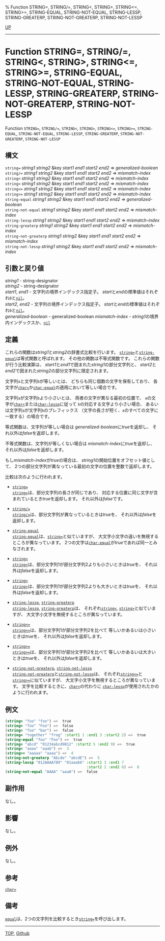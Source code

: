 % Function STRING=, STRING/=, STRING<, STRING>, STRING<=, STRING>=, STRING-EQUAL, STRING-NOT-EQUAL, STRING-LESSP, STRING-GREATERP, STRING-NOT-GREATERP, STRING-NOT-LESSP

[UP](16.2.html)  

---

# Function STRING=, STRING/=, STRING<, STRING>, STRING<=, STRING>=, STRING-EQUAL, STRING-NOT-EQUAL, STRING-LESSP, STRING-GREATERP, STRING-NOT-GREATERP, STRING-NOT-LESSP


Function `STRING=`, `STRING/=`, 
`STRING<`, `STRING>`, `STRING<=`, `STRING>=`, 
`STRING-EQUAL`, `STRING-NOT-EQUAL`, 
`STRING-LESSP`, `STRING-GREATERP`, `STRING-NOT-GREATERP`, `STRING-NOT-LESSP`


## 構文

`string=` *string1* *string2* &key *start1* *end1* *start2* *end2* => *generalized-boolean*  
`string/=` *string1* *string2* &key *start1* *end1* *start2* *end2* => *mismatch-index*  
`string<` *string1* *string2* &key *start1* *end1* *start2* *end2* => *mismatch-index*  
`string>` *string1* *string2* &key *start1* *end1* *start2* *end2* => *mismatch-index*  
`string<=` *string1* *string2* &key *start1* *end1* *start2* *end2* => *mismatch-index*  
`string>=` *string1* *string2* &key *start1* *end1* *start2* *end2* => *mismatch-index*  
`string-equal` *string1* *string2* &key *start1* *end1* *start2* *end2* => *generalized-boolean*  
`string-not-equal` *string1* *string2* &key *start1* *end1* *start2* *end2* => *mismatch-index*  
`string-lessp` *string1* *string2* &key *start1* *end1* *start2* *end2* => *mismatch-index*  
`string-greaterp` *string1* *string2* &key *start1* *end1* *start2* *end2* => *mismatch-index*  
`string-not-greaterp` *string1* *string2* &key *start1* *end1* *start2* *end2* => *mismatch-index*  
`string-not-lessp` *string1* *string2* &key *start1* *end1* *start2* *end2* => *mismatch-index*  


## 引数と戻り値

*string1* - string-designator  
*string2* - string-designator  
*start1*, *end1* - 文字列の境界インデックス指定子。
*start*と*end*の標準値はそれぞれ`0`と[`nil`](5.3.nil-variable.html)。  
*start2*, *end2* - 文字列の境界インデックス指定子。
*start*と*end*の標準値はそれぞれ`0`と[`nil`](5.3.nil-variable.html)。  
*generalized-boolean* - generalized-boolean
*mismatch-index* - *string1*の境界内インデックスか、[`nil`](5.3.nil-variable.html)


## 定義

これらの関数は*string1*と*string2*の辞書式比較を行います。
[`string=`](16.2.string-equal.html)と[`string-equal`](16.2.string-equal.html)は等式関数と呼ばれます。
その他の関数は不等式関数です。
これらの関数が行う比較演算は、
*start1*と*end1*で囲まれた*string1*の部分文字列と、
*start2*と*end2*で囲まれた*string2*の部分文字列に限定されます。

文字列`a`と文字列`b`が等しいとは、
どちらも同じ個数の文字を保有しており、
各文字が[`char=`](13.2.char-equal.html)か[`char-equal`](13.2.char-equal.html)の適用において等しい場合です。

文字列`a`が文字列`b`より小さいとは、
両者の文字が異なる最初の位置で、
`a`の文字が[`char<`](13.2.char-equal.html)または[`char-lessp`](13.2.char-equal.html)に従って
`b`の対応する文字より小さい場合、
あるいは文字列`a`が文字列`b`のプレフィックス
（文字の長さが短く、`a`のすべての文字に一致する）の場合です。

等式関数は、文字列が等しい場合は
*generalized-boolean*に*true*を返却し、
それ以外は*false*を返却します。

不等式関数は、文字列が等しくない場合は
*mismatch-index*に*true*を返却し、
それ以外は*false*を返却します。

もし*mismatch-index*が*true*の場合は、
*string1*の開始位置をオフセット値として、
2つの部分文字列が異なっている最初の文字の位置を整数で返却します。

比較は次のように行われます。

- [`string=`](16.2.string-equal.html)  
[`string=`](16.2.string-equal.html)は、部分文字列の長さが同じであり、
対応する位置に同じ文字が含まれているとき*true*を返却します。
それ以外は*false*です。

- [`string/=`](16.2.string-equal.html)  
[`string/=`](16.2.string-equal.html)は、部分文字列が異なっているときは*true*を、
それ以外は*false*を返却します。

- [`string-equal`](16.2.string-equal.html)  
[`string-equal`](16.2.string-equal.html)は、[`string=`](16.2.string-equal.html)と似ていますが、
大文字小文字の違いを無視するところが異なっています。
2つの文字は[`char-equal`](13.2.char-equal.html)が*true*であれば同一とみなされます。

- [`string<`](16.2.string-equal.html)  
[`string<`](16.2.string-equal.html)は、部分文字列1が部分文字列2よりも小さいときは*true*を、
それ以外は*false*を返却します。

- [`string>`](16.2.string-equal.html)  
[`string>`](16.2.string-equal.html)は、部分文字列1が部分文字列2よりも大きいときは*true*を、
それ以外は*false*を返却します。

- [`string-lessp`](16.2.string-equal.html), [`string-greaterp`](16.2.string-equal.html)  
[`string-lessp`](16.2.string-equal.html), [`string-greaterp`](16.2.string-equal.html)は、
それぞれ[`string<`](16.2.string-equal.html), [`string>`](16.2.string-equal.html)と似ていますが、
大文字小文字を無視するところが異なっています。

- [`string<=`](16.2.string-equal.html)  
[`string<=`](16.2.string-equal.html)は、部分文字列1が部分文字列2を比べて
等しいかあるいは小さいときは*true*を、
それ以外は*false*を返却します。

- [`string>=`](16.2.string-equal.html)  
[`string>=`](16.2.string-equal.html)は、部分文字列1が部分文字列2を比べて
等しいかあるいは大きいときは*true*を、
それ以外は*false*を返却します。

- [`string-not-greaterp`](16.2.string-equal.html), [`string-not-lessp`](16.2.string-equal.html)  
[`string-not-greaterp`](16.2.string-equal.html)と[`string-not-lessp`](16.2.string-equal.html)は、
それぞれ[`string<=`](16.2.string-equal.html)と[`string>=`](16.2.string-equal.html)に似ていますが、
大文字小文字を無視するところが異なっています。
文字を比較するときに、[`char<`](13.2.char-equal.html)の代わりに
[`char-lessp`](13.2.char-equal.html)が使用されたかのように行われます。

## 例文

```lisp
(string= "foo" "foo") =>  true
(string= "foo" "Foo") =>  false
(string= "foo" "bar") =>  false
(string= "together" "frog" :start1 1 :end1 3 :start2 2) =>  true
(string-equal "foo" "Foo") =>  true
(string= "abcd" "01234abcd9012" :start2 5 :end2 9) =>  true
(string< "aaaa" "aaab") =>  3
(string>= "aaaaa" "aaaa") =>  4
(string-not-greaterp "Abcde" "abcdE") =>  5
(string-lessp "012AAAA789" "01aaab6" :start1 3 :end1 7
                                     :start2 2 :end2 6) =>  6
(string-not-equal "AAAA" "aaaA") =>  false
```


## 副作用

なし。


## 影響

なし。


## 例外

なし。


## 参考

[`char=`](13.2.char-equal.html)


## 備考

[`equal`](5.3.equal.html)は、2つの文字列を比較するとき[`string=`](16.2.string-equal.html)を呼び出します。


---
[TOP](index.html),  [Github](https://github.com/nptcl/npt-japanese)

